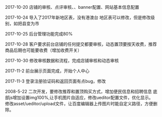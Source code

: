 2017-10-20
店铺的审核、点评审核、、banner配置、网站基本信息配置

2017-10-24
导入了2017年新地区表，没有港澳台
地区表可以修改，但是修改级别，如把县变为市

2017-10-25
后台管理功能完成80%

2017-10-28
客户要求前台店铺的任何提交都要审核，动态置顶要按天收费，推荐商品后期也可能要收费（增加收费开关）

2017-10-30
修改审核数据和流程，完成店铺审核和动态审核

2017-11-2
前台展示页面完成，开始个人中心

2017-11-3
登录注册验证码和返回页面有点bug，修改

2008-5-22
二次开发，要修改推荐和置顶购买方式，增加便民信息和招聘信息
底部js增加设置img100%,让手机图片自适应，修改ueditor配置文件，优化显示。
修改asset/ueditor/upload文件，让百度编辑器上传图片时能自定义路径，方便删除。
